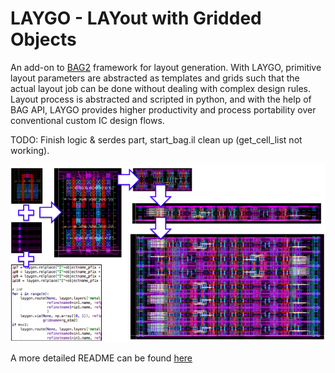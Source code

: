 # LAYGO - LAYout with Gridded Objects 

An add-on to [BAG2](https://bwrcrepo.eecs.berkeley.edu/erichang/bag2) framework for layout generation.
With LAYGO, primitive layout parameters are abstracted as templates and grids such that the actual layout job can be done without dealing with complex design rules.
Layout process is abstracted and scripted in python, and with the help of BAG API, LAYGO provides higher productivity and process portability over conventional custom IC design flows.

TODO: Finish logic & serdes part, start_bag.il clean up (get_cell_list not working).

![laygo](images/laygo_concept.png)

A more detailed README can be found [here](https://github.com/ucb-art/laygo)